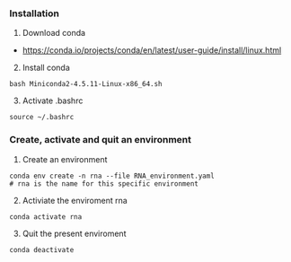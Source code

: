 ### Installation
1. Download conda
+ https://conda.io/projects/conda/en/latest/user-guide/install/linux.html
2. Install conda
```
bash Miniconda2-4.5.11-Linux-x86_64.sh
```
3. Activate .bashrc
```
source ~/.bashrc
```
### Create, activate and quit an environment
1. Create an environment
```
conda env create -n rna --file RNA_environment.yaml
# rna is the name for this specific environment
```
2. Activiate the enviroment rna
```
conda activate rna
```
3. Quit the present enviroment
```
conda deactivate
```
